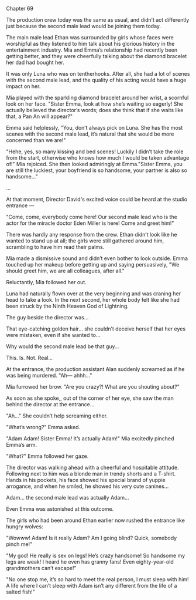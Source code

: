 Chapter 69

The production crew today was the same as usual, and didn’t act differently just because the second male lead would be joining them today.


The main male lead Ethan was surrounded by girls whose faces were worshipful as they listened to him talk about his glorious history in the entertainment industry. Mia and Emma’s relationship had recently been getting better, and they were cheerfully talking about the diamond bracelet her dad had bought her.


It was only Luna who was on tentherhooks. After all, she had a lot of scenes with the second male lead, and the quality of his acting would have a huge impact on her.


Mia played with the sparkling diamond bracelet around her wrist, a scornful look on her face. "Sister Emma, look at how she’s waiting so eagerly! She actually believed the director’s words; does she think that if she waits like that, a Pan An will appear?"


Emma said helplessly, "You, don’t always pick on Luna. She has the most scenes with the second male lead, it’s natural that she would be more concerned than we are!"


"Hehe, yes, so many kissing and bed scenes! Luckily I didn’t take the role from the start, otherwise who knows how much I would be taken advantage of!" Mia rejoiced. She then looked admiringly at Emma."Sister Emma, you are still the luckiest, your boyfriend is so handsome, your partner is also so handsome…"


…


At that moment, Director David's excited voice could be heard at the studio entrance —


"Come, come, everybody come here! Our second male lead who is the actor for the miracle doctor Eden Miller is here! Come and greet him!"


There was hardly any response from the crew. Ethan didn’t look like he wanted to stand up at all; the girls were still gathered around him, scrambling to have him read their palms.


Mia made a dismissive sound and didn’t even bother to look outside. Emma touched up her makeup before getting up and saying persuasively, "We should greet him, we are all colleagues, after all."


Reluctantly, Mia followed her out.


Luna had naturally flown over at the very beginning and was craning her head to take a look. In the next second, her whole body felt like she had been struck by the Ninth Heaven God of Lightning.


The guy beside the director was…


That eye-catching golden hair… she couldn’t deceive herself that her eyes were mistaken, even if she wanted to…


Why would the second male lead be that guy…


This. Is. Not. Real…


At the entrance, the production assistant Alan suddenly screamed as if he was being murdered. "Ah— ahhh…"


Mia furrowed her brow. "Are you crazy?! What are you shouting about?"


As soon as she spoke,, out of the corner of her eye, she saw the man behind the director at the entrance…


"Ah…" She couldn’t help screaming either.


"What’s wrong?" Emma asked.


"Adam Adam! Sister Emma! It’s actually Adam!" Mia excitedly pinched Emma’s arm.


"What?" Emma followed her gaze.


The director was walking ahead with a cheerful and hospitable attitude. Following next to him was a blonde man in trendy shorts and a T-shirt. Hands in his pockets, his face showed his special brand of yuppie arrogance, and when he smiled, he showed his very cute canines…


Adam… the second male lead was actually Adam…


Even Emma was astonished at this outcome.


The girls who had been around Ethan earlier now rushed the entrance like hungry wolves:


"Wowww! Adam! Is it really Adam? Am I going blind? Quick, somebody pinch me!"


"My god! He really is sex on legs! He’s crazy handsome! So handsome my legs are weak! I heard he even has granny fans! Even eighty-year-old grandmothers can’t escape!"


"No one stop me, it’s so hard to meet the real person, I must sleep with him! A life where I can’t sleep with Adam isn’t any different from the life of a salted fish!"

